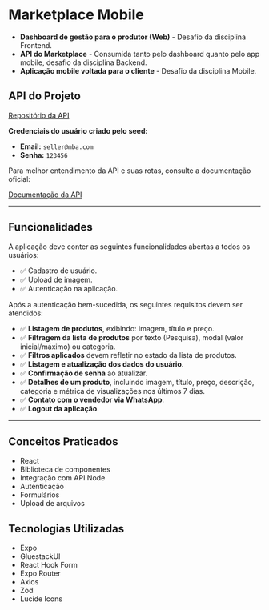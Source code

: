 # Marketplace Mobile

- **Dashboard de gestão para o produtor (Web)** - Desafio da disciplina Frontend.
- **API do Marketplace** - Consumida tanto pelo dashboard quanto pelo app mobile, desafio da disciplina Backend.
- **Aplicação mobile voltada para o cliente** - Desafio da disciplina Mobile.

## API do Projeto
[Repositório da API](https://github.com/rocketseat-education/mba-marketplace-server)

**Credenciais do usuário criado pelo seed:**

- **Email:** `seller@mba.com`
- **Senha:** `123456`

Para melhor entendimento da API e suas rotas, consulte a documentação oficial:

[Documentação da API](https://rocketseat-mba-marketplace.apidocumentation.com/reference)

---

## Funcionalidades

A aplicação deve conter as seguintes funcionalidades abertas a todos os usuários:

- ✅ Cadastro de usuário.
- ✅ Upload de imagem.
- ✅ Autenticação na aplicação.

Após a autenticação bem-sucedida, os seguintes requisitos devem ser atendidos:

- ✅ **Listagem de produtos**, exibindo: imagem, título e preço.
- ✅ **Filtragem da lista de produtos** por texto (Pesquisa), modal (valor inicial/máximo) ou categoria.
- ✅ **Filtros aplicados** devem refletir no estado da lista de produtos.
- ✅ **Listagem e atualização dos dados do usuário**.
- ✅ **Confirmação de senha** ao atualizar.
- ✅ **Detalhes de um produto**, incluindo imagem, título, preço, descrição, categoria e métrica de visualizações nos últimos 7 dias.
- ✅ **Contato com o vendedor via WhatsApp**.
- ✅ **Logout da aplicação**.

---

## Conceitos Praticados

- React
- Biblioteca de componentes
- Integração com API Node
- Autenticação
- Formulários
- Upload de arquivos

## Tecnologias Utilizadas

- Expo
- GluestackUI
- React Hook Form
- Expo Router
- Axios
- Zod
- Lucide Icons

